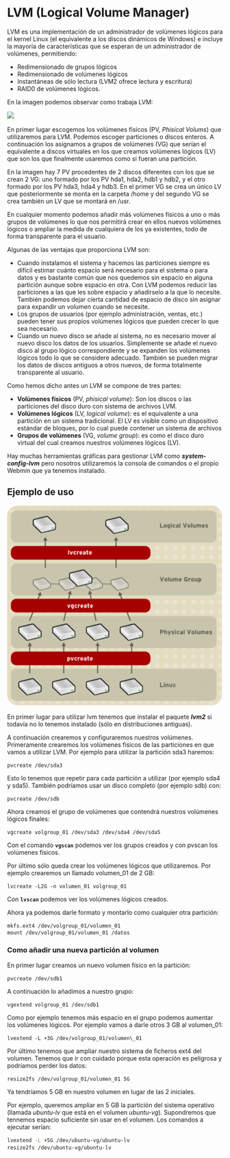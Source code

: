 LVM (Logical Volume Manager)
============================

LVM es una implementación de un administrador de volúmenes lógicos para el kernel Linux (el equivalente a los discos dinámicos de Windows) e incluye la mayoría de características que se esperan de un administrador de volúmenes, permitiendo:

-   Redimensionado de grupos lógicos
-   Redimensionado de volúmenes lógicos
-   Instantáneas de sólo lectura (LVM2 ofrece lectura y escritura)
-   RAID0 de volúmenes lógicos.

En la imagen podemos observar como trabaja LVM:

![](https://upload.wikimedia.org/wikipedia/commons/thumb/1/19/LVM-esquema_basico.PNG/420px-LVM-esquema_basico.PNG)

En primer lugar escogemos los volúmenes físicos (PV, *Phisical Volums*) que utilizaremos para LVM. Podemos escoger particiones o discos enteros. A continuación los asignamos a grupos de volúmenes (VG) que serían el equivalente a discos virtuales en los que creamos volúmenes lógicos (LV) que son los que finalmente usaremos como si fueran una partición.

En la imagen hay 7 PV procedentes de 2 discos diferentes con los que se crean 2 VG: uno formado por los PV hda1, hda2, hdb1 y hdb2, y el otro formado por los PV hda3, hda4 y hdb3. En el primer VG se crea un único LV que posteriormente se monta en la carpeta /home y del segundo VG se crea también un LV que se montará en /usr.

En cualquier momento podemos añadir más volúmenes físicos a uno o más grupos de volúmenes lo que nos permitirá crear en ellos nuevos volúmenes lógicos o ampliar la medida de cualquiera de los ya existentes, todo de forma transparente para el usuario.

Algunas de las ventajas que proporciona LVM son:

-   Cuando instalamos el sistema y hacemos las particiones siempre es difícil estimar cuánto espacio será necesario para el sistema o para datos y es bastante común que nos quedemos sin espacio en alguna partición aunque sobre espacio en otra. Con LVM podemos reducir las particiones a las que les sobre espacio y añadírselo a la que lo necesite. También podemos dejar cierta cantidad de espacio de disco sin asignar para expandir un volumen cuando se necesite.
-   Los grupos de usuarios (por ejemplo administración, ventas, etc.) pueden tener sus propios volúmenes lógicos que pueden crecer lo que sea necesario.
-   Cuando un nuevo disco se añade al sistema, no es necesario mover al nuevo disco los datos de los usuarios. Simplemente se añade el nuevo disco al grupo lógico correspondiente y se expanden los volúmenes lógicos todo lo que se considere adecuado. También se pueden migrar los datos de discos antiguos a otros nuevos, de forma totalmente transparente al usuario.

Como hemos dicho antes un LVM se compone de tres partes:

- **Volúmenes físicos** (PV, _phisical volume_): Son los discos o las particiones del disco duro con sistema de archivos LVM.
- **Volúmenes lógicos** (LV, _logical volume_): es el equivalente a una partición en un sistema tradicional. El LV es visible como un dispositivo estándar de bloques, por lo cual puede contener un sistema de archivos
- **Grupos de volúmenes** (VG, _volume group_): es como el disco duro virtual del cual creamos nuestros volúmenes lógicos (LV).

Hay muchas herramientas gráficas para gestionar LVM como **_system-config-lvm_** pero nosotros utilizaremos la consola de comandos o el propio Webmin que ya tenemos instalado.

Ejemplo de uso
-------

![lvm](lvm.png)

En primer lugar para utilizar lvm tenemos que instalar el paquete ***lvm2*** si todavía no lo tenemos instalado (sólo en distribuciones antiguas).

A continuación crearemos y configuraremos nuestros volúmenes. Primeramente crearemos los volúmenes físicos de las particiones en que vamos a utilizar LVM. Por ejemplo para utilizar la partición sda3 haremos:

    pvcreate /dev/sda3

Esto lo tenemos que repetir para cada partición a utilizar (por ejemplo sda4 y sda5). También podríamos usar un disco completo (por ejemplo sdb) con:

    pvcreate /dev/sdb

Ahora creamos el grupo de volúmenes que contendrá nuestros volúmenes lógicos finales:

    vgcreate volgroup_01 /dev/sda3 /dev/sda4 /dev/sda5

Con el comando **`vgscan`** podemos ver los grupos creados y con pvscan los volúmenes físicos.

Por último sólo queda crear los volúmenes lógicos que utilizaremos. Por ejemplo crearemos un llamado volumen\_01 de 2 GB:

    lvcreate -L2G -n volumen_01 volgroup_01

Con **`lvscan`** podemos ver los volúmenes lógicos creados.

Ahora ya podemos darle formato y montarlo como cualquier otra partición:

    mkfs.ext4 /dev/volgroup_01/volumen_01
    mount /dev/volgroup_01/volumen_01 /datos

### Como añadir una nueva partición al volumen

En primer lugar creamos un nuevo volumen físico en la partición:

    pvcreate /dev/sdb1

A continuación lo añadimos a nuestro grupo:

    vgextend volgroup_01 /dev/sdb1

Como por ejemplo tenemos más espacio en el grupo podemos aumentar los volúmenes lógicos. Por ejemplo vamos a darle otros 3 GB al volumen_01:

    lvextend -L +3G /dev/volgroup_01/volumen\_01

Por último tenemos que ampliar nuestro sistema de ficheros ext4 del volumen. Tenemos que ir con cuidado porque esta operación es peligrosa y podríamos perder los datos:

    resize2fs /dev/volgroup_01/volumen_01 5G

Ya tendríamos 5 GB en nuestro volumen en lugar de las 2 iniciales.

Por ejemplo, queremos ampliar en 5 GB la partición del sistema operativo (llamada _ubuntu-lv_ que está en el volumen _ubuntu-vg_). Supondremos que tennemos espacio suficiente sin usar en el volumen. Los comandos a ejecutar serían:
```bash
lvextend -L +5G /dev/ubuntu-vg/ubuntu-lv
resize2fs /dev/ubuntu-vg/ubuntu-lv
```

